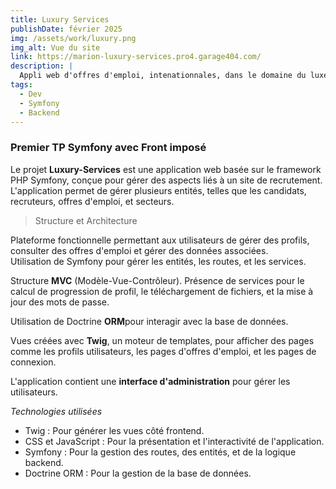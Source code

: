 ```yaml
---
title: Luxury Services
publishDate: février 2025
img: /assets/work/luxury.png
img_alt: Vue du site
link: https://marion-luxury-services.pro4.garage404.com/
description: |
  Appli web d'offres d'emploi, intenationnales, dans le domaine du luxe
tags:
  - Dev
  - Symfony
  - Backend
---
```


### Premier TP Symfony avec Front imposé 

Le projet **Luxury-Services**  est une application web basée sur le framework PHP Symfony, conçue pour gérer des aspects liés à un site de recrutement. L'application permet de gérer plusieurs entités, telles que les candidats, recruteurs, offres d'emploi, et secteurs.

>Structure et Architecture

Plateforme fonctionnelle permettant aux utilisateurs de gérer des profils, consulter des offres d'emploi et gérer des données associées.  
Utilisation de Symfony pour gérer les entités, les routes, et les services.


Structure **MVC** (Modèle-Vue-Contrôleur).
Présence de services pour le calcul de progression de profil, le téléchargement de fichiers, et la mise à jour des mots de passe.


Utilisation de Doctrine **ORM**pour interagir avec la base de données.


Vues créées avec **Twig**, un moteur de templates, pour afficher des pages comme les profils utilisateurs, les pages d'offres d'emploi, et les pages de connexion.


L'application contient une **interface d'administration** pour gérer les utilisateurs.

*Technologies utilisées*  
* Twig : Pour générer les vues côté frontend.  
* CSS et JavaScript : Pour la présentation et l'interactivité de l'application.
* Symfony : Pour la gestion des routes, des entités, et de la logique backend.
* Doctrine ORM : Pour la gestion de la base de données.




